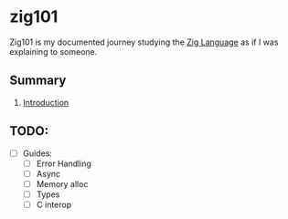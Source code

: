 # zig101
Zig101 is my documented journey studying the [Zig Language](https://ziglang.org/) as if I was explaining to someone.

## Summary
1. [Introduction](./00_introduction/README.md)

## TODO:
- [ ] Guides:
    - [ ] Error Handling
    - [ ] Async
    - [ ] Memory alloc
    - [ ] Types
    - [ ] C interop
